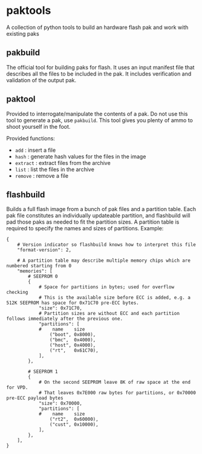 # paktools
A collection of python tools to build an hardware flash pak and work with existing paks

## pakbuild
The official tool for building paks for flash.  It uses an input manifest file that describes all the files to be included in the pak.  It includes verification and validation of the output pak.

## paktool
Provided to interrogate/manipulate the contents of a pak.  Do not use this tool to generate a pak, use `pakbuild`.  This tool gives you plenty of ammo to shoot yourself in the foot.

Provided functions:
- `add` : insert a file
- `hash` : generate hash values for the files in the image
- `extract` : extract files from the archive
- `list` : list the files in the archive
- `remove` : remove a file

## flashbuild
Builds a full flash image from a bunch of pak files and a partition table. Each pak file constitutes an individually updateable partition, and flashbuild will pad those paks as needed to fit the partition sizes. A partition table is required to specify the names and sizes of partitions. Example:

```
{
    # Version indicator so flashbuild knows how to interpret this file
    "format-version": 2,

    # A partition table may describe multiple memory chips which are numbered starting from 0
    "memories": [
        # SEEPROM 0
        {
            # Space for partitions in bytes; used for overflow checking
            # This is the available size before ECC is added, e.g. a 512K SEEPROM has space for 0x71C70 pre-ECC bytes.
            "size": 0x71C70,
            # Partition sizes are without ECC and each partition follows immediately after the previous one.
            "partitions": [
            #    name    size
                ("boot", 0x8000),
                ("bmc",  0x4000),
                ("host", 0x4000),
                ("rt",   0x61C70),
            ],
        },

        # SEEPROM 1
        {
            # On the second SEEPROM leave 8K of raw space at the end for VPD.
            # That leaves 0x7E000 raw bytes for partitions, or 0x70000 pre-ECC payload bytes
            "size": 0x70000,
            "partitions": [
            #    name    size
                ("rt2",  0x60000),
                ("cust", 0x10000),
            ],
        },
    ],
}

```

